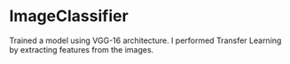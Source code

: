 # ImageClassifier

Trained a model using VGG-16 architecture. I performed Transfer Learning by extracting features from the images.
